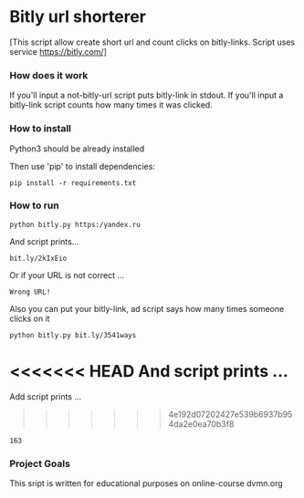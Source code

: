 # Bitly url shorterer

[This script allow create short url and count clicks on bitly-links. Script uses service https://bitly.com/]

### How does it work
If you'll input a not-bitly-url script puts bitly-link in stdout.
If you'll input a bitly-link script counts how many times it was clicked.

### How to install

Python3 should be already installed

Then use 'pip' to install dependencies:

```
pip install -r requirements.txt
```

### How to run


``
python bitly.py https:/yandex.ru 
``

And script prints...

``
bit.ly/2kIxEio
`` 

Or if your URL is not correct ...

``
Wrong URL!
``

Also you can put your bitly-link, ad script says how many times someone clicks on it

``
python bitly.py bit.ly/3541ways
``

<<<<<<< HEAD
And script prints ...
=======
Add script prints ...
>>>>>>> 4e192d07202427e539b6937b954da2e0ea70b3f8

``
163
``



### Project Goals

This sript is written for educational purposes on online-course dvmn.org

